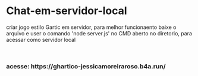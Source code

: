 # Chat-em-servidor-local
criar jogo estilo Gartic em servidor, para melhor funcionaento baixe o arquivo e user o comando 'node server.js' no CMD aberto no diretorio, para acessar como servidor local
<!--
criar conta:
https://cadastrochat-jessicamoreiraroso.b4a.run/-->
<br>
<h3>acesse: https://ghartico-jessicamoreiraroso.b4a.run/ <h3>

